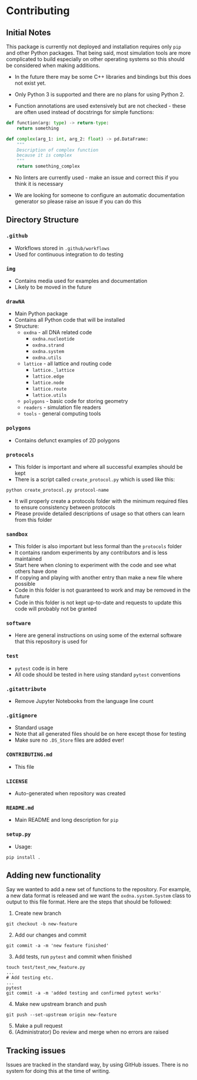 # Contributing

## Initial Notes

This package is currently not deployed and installation requires only `pip` and other Python packages. That being said, most simulation tools are more complicated to build especially on other operating systems so this should be considered when making additions.

- In the future there may be some C++ libraries and bindings but this does not exist yet.

- Only Python 3 is supported and there are no plans for using Python 2.

- Function annotations are used extensively but are not checked - these are often used instead of docstrings for simple functions:
```python
def function(arg: type) -> return-type:
    return something

def complex(arg_1: int, arg_2: float) -> pd.DataFrame:
    """
    Description of complex function 
    because it is complex
    """
    return something_complex
```
- No linters are currently used - make an issue and correct this if you think it is necessary

- We are looking for someone to configure an automatic documentation generator so please raise an issue if you can do this

## Directory Structure

### `.github`

- Workflows stored in `.github/workflows`
- Used for continuous integration to do testing

### `img`

- Contains media used for examples and documentation
- Likely to be moved in the future

### `drawNA`

- Main Python package
- Contains all Python code that will be installed
- Structure:
  - `oxdna` - all DNA related code
    - `oxdna.nucleotide`
    - `oxdna.strand`
    - `oxdna.system`
    - `oxdna.utils`
  - `lattice` - all lattice and routing code
    - `lattice._lattice`
    - `lattice.edge`
    - `lattice.node`
    - `lattice.route`
    - `lattice.utils`
  - `polygons` - basic code for storing geometry
  - `readers` - simulation file readers
  - `tools` - general computing tools

### `polygons`

- Contains defunct examples of 2D polygons

### `protocols`

- This folder is important and where all successful examples should be kept
- There is a script called `create_protocol.py` which is used like this: 

```python create_protocol.py protocol-name```
- It will properly create a protocols folder with the minimum required files to ensure consistency between protocols
- Please provide detailed descriptions of usage so that others can learn from this folder

### `sandbox`

- This folder is also important but less formal than the `protocols` folder
- It contains random experiments by any contributors and is less maintained
- Start here when cloning to experiment with the code and see what others have done
- If copying and playing with another entry than make a new file where possible
- Code in this folder is not guaranteed to work and may be removed in the future
- Code in this folder is not kept up-to-date and requests to update this code will probably not be granted

### `software`

- Here are general instructions on using some of the external software that this repository is used for

### `test`

- `pytest` code is in here
- All code should be tested in here using standard `pytest` conventions

### `.gitattribute`

- Remove Jupyter Notebooks from the language line count


### `.gitignore`

- Standard usage
- Note that all generated files should be on here except those for testing
- Make sure no `.DS_Store` files are added ever!

### `CONTRIBUTING.md`

- This file

### `LICENSE`

- Auto-generated when repository was created

### `README.md`

- Main README and long description for `pip`

### `setup.py`

- Usage:
```
pip install .
```
## Adding new functionality

Say we wanted to add a new set of functions to the repository. For example, a new data format is released and we want the `oxdna.system.System` class to output to this file format. Here are the steps that should be followed:

1. Create new branch
```
git checkout -b new-feature
```
2. Add our changes and commit
```
git commit -a -m 'new feature finished'
```
3. Add tests, run `pytest` and commit when finished
```
touch test/test_new_feature.py
...
# Add testing etc.
...
pytest
git commit -a -m 'added testing and confirmed pytest works'
```
4. Make new upstream branch and push
```
git push --set-upstream origin new-feature
```
5. Make a pull request
6. (Administrator) Do review and merge when no errors are raised

## Tracking issues

Issues are tracked in the standard way, by using GitHub issues. There is no system for doing this at the time of writing.
